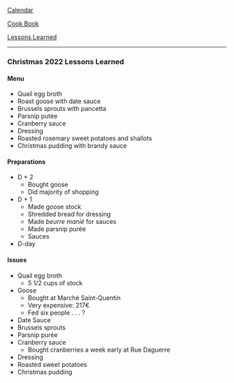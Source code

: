 [Calendar](https://github.com/vmsmith/EDT/blob/master/calendar.md)   

[Cook Book](https://github.com/vmsmith/CookBook/blob/master/README.md)

[Lessons Learned](https://github.com/vmsmith/CookBook/blob/master/lesson_learned.md)   

-----   

### Christmas 2022 Lessons Learned   

#### Menu   
* Quail egg broth  
* Roast goose with date sauce   
* Brussels sprouts with pancetta   
* Parsnip putée   
* Cranberry sauce   
* Dressing   
* Roasted rosemary sweet potatoes and shallots   
* Christmas pudding with brandy sauce   

#### Preparations   
* D + 2   
  * Bought goose   
  * Did majority of shopping   
* D + 1  
  * Made goose stock  
  * Shredded bread for dressing  
  * Made *beurre manié* for sauces  
  * Made parsnip purée   
  * Sauces   
* D-day   

#### Issues   
* Quail egg broth   
  * 5 1/2 cups of stock   
* Goose   
  * Bought at Marché Saint-Quentin   
  * Very expensive: 217€   
  * Fed six people . . . ?
* Date Sauce   
* Brussels sprouts   
* Parsnip purée   
* Cranberry sauce   
  * Bought cranberries a week early at Rue Daguerre   
* Dressing   
* Roasted sweet potatoes  
* Christmas pudding      
